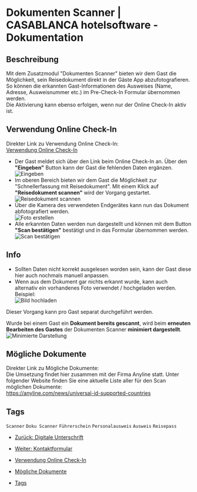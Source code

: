# Dokumenten Scanner | CASABLANCA hotelsoftware - Dokumentation

## Beschreibung

Mit dem Zusatzmodul "Dokumenten Scanner" bieten wir dem Gast die Möglichkeit, sein Reisedokument direkt in der Gäste App abzufotografieren. So können die erkannten Gast-Informationen des Ausweises (Name, Adresse, Ausweisnummer etc.) im Pre-Check-In Formular übernommen werden.  
Die Aktivierung kann ebenso erfolgen, wenn nur der Online Check-In aktiv ist.

## Verwendung Online Check-In

Direkter Link zu Verwendung Online Check-In:  
[Verwendung Online Check-In](https://docs.casablanca.at/cloud/online_checkin/document_scanner/#verwendung-online-check-in)

* Der Gast meldet sich über den Link beim Online Check-In an. Über den **"Eingeben"** Button kann der Gast die fehlenden Daten ergänzen.  
  ![Eingeben](https://docs.casablanca.at/assets/images/button_input-8f2c07f3820d79c39f6d125c0e4bb547.png "Eingeben")
* Im oberen Bereich bieten wir dem Gast die Möglichkeit zur "Schnellerfassung mit Reisedokument". Mit einem Klick auf **"Reisedokument scannen"** wird der Vorgang gestartet.  
  ![Reisedokument scannen](https://docs.casablanca.at/assets/images/scan_document-e8a6b4673b0462083b995c7256d5ebf8.png "Reisedokument scannen")
* Über die Kamera des verwendeten Endgerätes kann nun das Dokument abfotografiert werden.  
  ![Foto erstellen](https://docs.casablanca.at/assets/images/take_photo-dbe01e8bd5fb279cd7bf01b0f7742ac8.png "Foto erstellen")
* Alle erkannten Daten werden nun dargestellt und können mit dem Button **"Scan bestätigen"** bestätigt und in das Formular übernommen werden.  
  ![Scan bestätigen](https://docs.casablanca.at/assets/images/confirm_scan-108cb911f4bde1ae7c7a8e0a306d95d9.png "Scan bestätigen")

## Info

* Sollten Daten nicht korrekt ausgelesen worden sein, kann der Gast diese hier auch nochmals manuell anpassen.
* Wenn aus dem Dokument gar nichts erkannt wurde, kann auch alternativ ein vorhandenes Foto verwendet / hochgeladen werden. Beispiel:  
  ![Bild hochladen](../online_checkin/.assets/document_scanner/use_image.png "Bild hochladen")

Dieser Vorgang kann pro Gast separat durchgeführt werden.

Wurde bei einem Gast ein **Dokument bereits gescannt**, wird beim **erneuten Bearbeiten des Gastes** der Dokumenten Scanner **minimiert dargestellt**.  
![Minimierte Darstellung](https://docs.casablanca.at/assets/images/edit_again-ab12f43346948af5a8add2bcc2acfa15.png "Minimierte Darstellung")

## Mögliche Dokumente

Direkter Link zu Mögliche Dokumente:  
Die Umsetzung findet hier zusammen mit der Firma Anyline statt. Unter folgender Website finden Sie eine aktuelle Liste aller für den Scan möglichen Dokumente:  
<https://anyline.com/news/universal-id-supported-countries>

## Tags

`Scanner` `Doku Scanner` `Führerschein` `Personalausweis` `Ausweis` `Reisepass`

* [Zurück: Digitale Unterschrift](https://docs.casablanca.at/cloud/online_checkin/e_signature)  
* [Weiter: Kontaktformular](https://docs.casablanca.at/cloud/online_checkin/contact_form)

* [Verwendung Online Check-In](https://docs.casablanca.at/cloud/online_checkin/document_scanner/#verwendung-online-check-in)  
* [Mögliche Dokumente](https://docs.casablanca.at/cloud/online_checkin/document_scanner/#mögliche-dokumente)  
* [Tags](https://docs.casablanca.at/cloud/online_checkin/document_scanner/#tags)